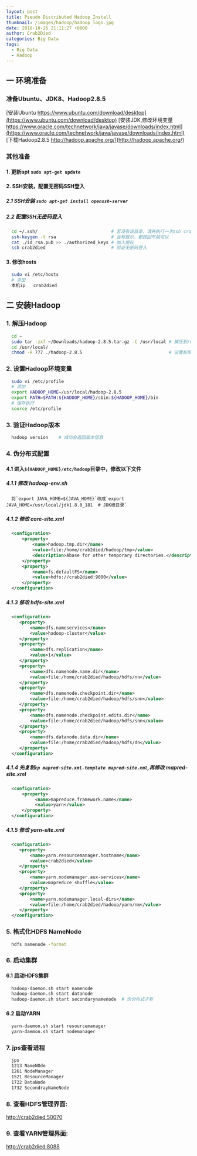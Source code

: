 ```yaml
---
layout: post
title: Pseudo Distributed Hadoop Install
thumbnail: /images/hadoop/hadoop_logo.jpg
date: 2018-10-26 21:11:27 +0800
author: Crab2Died
categories: Big Data
tags: 
  - Big Data
  - Hadoop
---
```


## 一 环境准备
### 准备Ubuntu、JDK8、Hadoop2.8.5
   [安装Ubuntu https://www.ubuntu.com/download/desktop](https://www.ubuntu.com/download/desktop)
   [安装JDK,修改环境变量 https://www.oracle.com/technetwork/java/javase/downloads/index.html](https://www.oracle.com/technetwork/java/javase/downloads/index.html)
   [下载Hadoop2.8.5 http://hadoop.apache.org/](http://hadoop.apache.org/)

### 其他准备
#### 1. 更新apt `sudo apt-get update`
#### 2. SSH安装，配置无密码SSH登入
##### 2.1 SSH安装 `sudo apt-get install openssh-server`
##### 2.2 配置SSH无密码登入
   ```bash
     cd ~/.ssh/                            # 若没有该目录，请先执行一次ssh crab2died
     ssh-keygen -t rsa                     # 会有提示，都按回车就可以
     cat ./id_rsa.pub >> ./authorized_keys # 加入授权
     ssh crab2died                         # 验证无密码登入
   ```
#### 3. 修改hosts
   ```bash
     sudo vi /etc/hosts
     # 添加 
     本机ip   crab2died
   ```   
## 二 安装Hadoop
### 1. 解压Hadoop
   ```bash
     cd ~
     sudo tar -zxf ~/Downloads/hadoop-2.8.5.tar.gz -C /usr/local # 解压到/usr/local中
     cd /usr/local/                                              
     chmod -R 777 ./hadoop-2.8.5                                 # 设置权限
   ```
### 2. 设置Hadoop环境变量
   ```bash
     sudo vi /etc/profile
     # 添加
     export HADOOP_HOME=/usr/local/hadoop-2.8.5 
     export PATH=$PATH:${HADOOP_HOME}/sbin:${HADOOP_HOME}/bin
     # 保存执行
     source /etc/profile
   ```
### 3. 验证Hadoop版本
   ```bash
     hadoop version    # 成功会返回版本信息
   ```
### 4. 伪分布式配置
#### 4.1 进入`${HADOOP_HOME}/etc/hadoop`目录中，修改以下文件
##### 4.1.1 修改 hadoop-env.sh  
      将`export JAVA_HOME=${JAVA_HOME}`改成`export JAVA_HOME=/usr/local/jdk1.8.0_181  # JDK根目录`
##### 4.1.2 修改 core-site.xml    
   ```xml
     <configuration>
         <property>
             <name>hadoop.tmp.dir</name>
             <value>file:/home/crab2died/hadoop/tmp</value>
             <description>Abase for other temporary directories.</description>
         </property>
         <property>
             <name>fs.defaultFS</name>
             <value>hdfs://crab2died:9000</value>
         </property>
     </configuration>
   ```  
##### 4.1.3 修改 hdfs-site.xml
   ```xml
     <configuration>
        <property>
            <name>dfs.nameservices</name>
            <value>hadoop-cluster</value>
        </property>
        <property>
            <name>dfs.replication</name>
            <value>1</value>
        </property>      
        <property>
            <name>dfs.namenode.name.dir</name>
            <value>file:/home/crab2died/hadoop/hdfs/nn</value>
        </property>
        <property>
            <name>dfs.namenode.checkpoint.dir</name>
            <value>file:/home/crab2died/hadoop/hdfs/snn</value>
        </property>
        <property>
            <name>dfs.namenode.checkpoint.edits.dir</name>
            <value>file:/home/crab2died/hadoop/hdfs/snn</value>
        </property>
        <property>
            <name>dfs.datanode.data.dir</name>
            <value>file:/home/crab2died/hadoop/hdfs/dn</value>
        </property>
     </configuration>
   ```
##### 4.1.4 先复制`cp mapred-site.xml.template mapred-site.xml`,再修改 mapred-site.xml
   ```xml
     <configuration>
         <property>
              <name>mapreduce.framework.name</name>
              <value>yarn</value>
         </property>
     </configuration>
   ```
##### 4.1.5 修改 yarn-site.xml
   ```xml
     <configuration>
        <property>
            <name>yarn.resourcemanager.hostname</name>
            <value>crab2died</value>
        </property>
        <property>
            <name>yarn.nodemanager.aux-services</name>
            <value>mapreduce_shuffle</value>
        </property>
        <property>
            <name>yarn.nodemanager.local-dirs</name>
            <value>file:/home/crab2died/hadoop/yarn/nm</value>
        </property>
     </configuration>
   ```
### 5. 格式化HDFS NameNode
   ```bash
     hdfs namenode -format
   ```
### 6. 启动集群
#### 6.1 启动HDFS集群
   ```bash
     hadoop-daemon.sh start namenode
     hadoop-daemon.sh start datanode
     hadoop-daemon.sh start secondarynamenode  # 伪分布式才有
   ```
#### 6.2 启动YARN
   ```bash
     yarn-daemon.sh start resourcemanager
     yarn-daemon.sh start nodemanager
   ```
### 7. jps查看进程  
   ```bash
     jps
     1213 NameNOde
     1261 NodeManager
     1521 ResourceManager
     1722 DataNode
     1732 SecondrayNameNode     
   ```
### 8. 查看HDFS管理界面:  
   [http://crab2died:50070](http://crab2died:50070)
### 9. 查看YARN管理界面:  
   [http://crab2died:8088](http://crab2died:8088)
